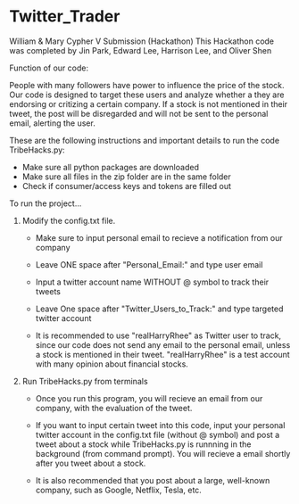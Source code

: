 # Twitter_Trader
William &amp; Mary Cypher V Submission (Hackathon)
This Hackathon code was completed by Jin Park, Edward Lee, Harrison Lee, and Oliver Shen

Function of our code:

People with many followers have power to influence the price of the stock. Our code is designed
to target these users and analyze whether a they are endorsing or critizing a certain company. 
If a stock is not mentioned in their tweet, the post will be disregarded and will not be sent to the 
personal email, alerting the user.

These are the following instructions and important details to run the code TribeHacks.py:

- Make sure all python packages are downloaded
- Make sure all files in the zip folder are in the same folder
- Check if consumer/access keys and tokens are filled out

To run the project...

1) Modify the config.txt file.

     - Make sure to input personal email to recieve a notification from our company
     - Leave ONE space after "Personal_Email:" and type user email

     - Input a twitter account name WITHOUT @ symbol to track their tweets
     - Leave One space after "Twitter_Users_to_Track:" and type targeted twitter account

     * It is recommended to use "realHarryRhee" as Twitter user to track, since our code does not send any 
       email to the personal email, unless a stock is mentioned in their tweet. "realHarryRhee" is a test
       account with many opinion about financial stocks. 

2) Run TribeHacks.py from terminals

     - Once you run this program, you will recieve an email from our company, with the evaluation of the tweet.
     
     * If you want to input certain tweet into this code, input your personal twitter account in the config.txt file (without @ symbol)
       and post a tweet about a stock while TribeHacks.py is runnning in the background (from command prompt). You will recieve a email
       shortly after you tweet about a stock.  

     * It is also recommended that you post about a large, well-known company, such as Google, Netflix, Tesla, etc. 
